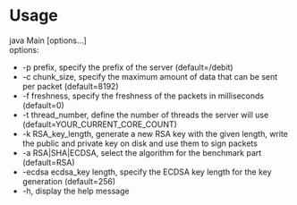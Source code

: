 # Usage
java Main [options...]<br/>
options:<br/>
<ul>
<li>-p prefix, specify the prefix of the server (default=/debit)</li>
<li>-c chunk_size, specify the maximum amount of data that can be sent per packet (default=8192)</li>
<li>-f freshness, specify the freshness of the packets in milliseconds (default=0)</li>
<li>-t thread_number, define the number of threads the server will use (default=YOUR_CURRENT_CORE_COUNT)</li>
<li>-k RSA_key_length, generate a new RSA key with the given length, write the public and private key on disk and use them to sign packets</li>
<li>-a RSA|SHA|ECDSA, select the algorithm for the benchmark part (default=RSA)</li>
<li>-ecdsa ecdsa_key length, specify the ECDSA key length for the key generation (default=256)</li>
<li>-h, display the help message</li>
</ul>
